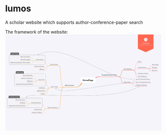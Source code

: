 # lumos
A scholar website which supports author-conference-paper search

The framework of the website:
![image](https://github.com/Serberusy/lumos/blob/main/lab4_all.jpg)
